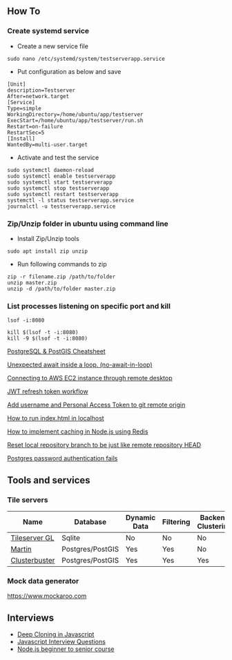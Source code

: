 ## How To

### Create systemd service
  - Create a new service file
  ```
  sudo nano /etc/systemd/system/testserverapp.service
  ```

  - Put configuration as below and save
  ```
  [Unit]
  description=Testserver
  After=network.target
  [Service]
  Type=simple
  WorkingDirectory=/home/ubuntu/app/testserver
  ExecStart=/home/ubuntu/app/testserver/run.sh
  Restart=on-failure
  RestartSec=5
  [Install]
  WantedBy=multi-user.target
  ```

  - Activate and test the service
  ```
  sudo systemctl daemon-reload
  sudo systemctl enable testserverapp
  sudo systemctl start testserverapp
  sudo systemctl stop testserverapp
  sudo systemctl restart testserverapp
  systemctl -l status testserverapp.service
  journalctl -u testserverapp.service
  ```

### Zip/Unzip folder in ubuntu using command line
  - Install Zip/Unzip tools
  ```
  sudo apt install zip unzip
  ```
  - Run following commands to zip
  ```
  zip -r filename.zip /path/to/folder
  unzip master.zip
  unzip -d /path/to/folder master.zip
  ```
### List processes listening on specific port and kill
  ```
  lsof -i:8080
  ```

  ```
  kill $(lsof -t -i:8080)
  kill -9 $(lsof -t -i:8080)
  ```

[PostgreSQL & PostGIS Cheatsheet](https://gist.github.com/clhenrick/ebc8dc779fb6f5ee6a88#postgresql--postgis-cheatsheet)

[Unexpected await inside a loop. (no-await-in-loop)](https://stackoverflow.com/questions/48957022/unexpected-await-inside-a-loop-no-await-in-loop)

[Connecting to AWS EC2 instance through remote desktop](https://stackoverflow.com/questions/50100360/connecting-to-aws-ec2-instance-through-remote-desktop)

[JWT refresh token workflow](https://stackoverflow.com/questions/27726066/jwt-refresh-token-flow)

[Add username and Personal Access Token to git remote origin](https://stackoverflow.com/questions/10116373/git-push-error-repository-not-found)

[How to run index.html in localhost](https://stackoverflow.com/questions/38497334/how-to-run-html-file-on-localhost)

[How to implement caching in Node.js using Redis](https://www.digitalocean.com/community/tutorials/how-to-implement-caching-in-node-js-using-redis)

[Reset local repository branch to be just like remote repository HEAD](https://stackoverflow.com/questions/1628088/reset-local-repository-branch-to-be-just-like-remote-repository-head)

[Postgres password authentication fails](https://askubuntu.com/questions/413585/postgres-password-authentication-fails)

## Tools and services
  ### Tile servers
  | Name | Database | Dynamic Data | Filtering | Backend Clustering |
  | --- | --- | --- | --- | --- |
  | [Tileserver GL](https://github.com/maptiler/tileserver-gl) | Sqlite | No | No | No |
  | [Martin](https://github.com/maplibre/martin/tree/v0.6#readme) | Postgres/PostGIS | Yes | Yes | No |
  | [Clusterbuster](https://github.com/chargetrip/clusterbuster) | Postgres/PostGIS | Yes | Yes | Yes |

  ### Mock data generator
  https://www.mockaroo.com
## Interviews
- [Deep Cloning in Javascript](https://dev.to/builderio/deep-cloning-objects-in-javascript-the-modern-way-17kf)
- [Javascript Interview Questions](https://dev.to/onlydevs_/5-github-repositories-to-prepare-for-javascript-interviews-20lk)
- [Node.js beginner to senior course](https://github.com/flashohq/open-source-nodejs-courses)

